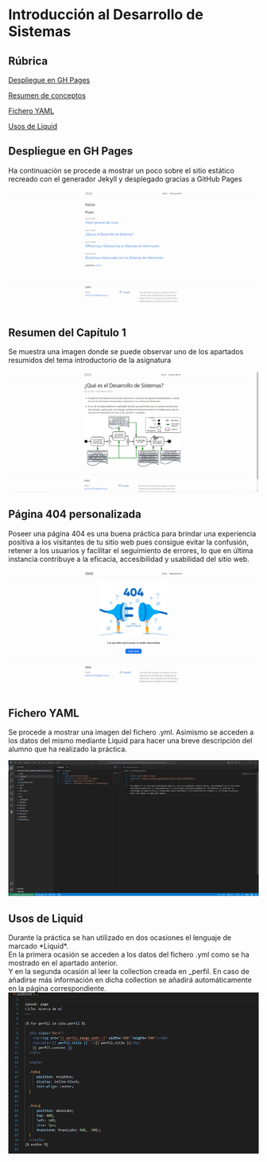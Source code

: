 # Introducción al Desarrollo de Sistemas
## Rúbrica
<body>

<a href="#despliegue-gh-pages">Despliegue en GH Pages<a/>

<a href="#resumen-cap1">Resumen de conceptos<a/>

<a href="#fichero-yml">Fichero YAML<a/>

<a href="#Liquid">Usos de Liquid<a/>




<a name="despliegue-gh-pages"/>
<h2>Despliegue en GH Pages</h2>
<p>Ha continuación se procede a mostrar un poco sobre el sitio estático recreado con el generador Jekyll y desplegado gracias a GitHub Pages</p>
<img src="/img/sitio-web.png" alt="sitio web"/>

<a name="resumen-cap1"/>
<h2>Resumen del Capítulo 1</h2>
<p>Se muestra una imagen donde se puede observar uno de los apartados resumidos del tema introductorio de la asignatura</p>
<img src="/img/resumen-conceptos.png" alt="conceptos"/>

<h2> Página 404 personalizada </h2>
<p>Poseer una página 404 es una buena práctica para brindar una experiencia positiva a los visitantes de tu sitio web
pues consigue evitar la confusión, retener a los usuarios y facilitar el seguimiento de errores, lo que en última instancia contribuye a la eficacia, accesibilidad y usabilidad del sitio web.</p>
<img src="/img/pagina-404-personal.png" alt="404" />

<a name="fichero-yml"/>
<h2>Fichero YAML</h2>
<p>Se procede a mostrar una imagen del fichero .yml. Asimismo se acceden a los datos del mismo mediante Liquid para hacer
una breve descripción del alumno que ha realizado la práctica.</p>
<img src="/img/fichero-yml-md-liquid.png" alt="fichero yml" />

<a name="Liquid"/>
<h2>Usos de Liquid</h2>
<p> Durante la práctica se han utilizado en dos ocasiones el lenguaje de marcado *Liquid*. <br />
En la primera ocasión se acceden a los datos del fichero .yml como se ha mostrado en el apartado anterior. <br />
Y en la segunda ocasión al leer la collection creada en _perfil. En caso de añadirse más información en dicha collection se
añadirá automáticamente en la página correspondiente.
<img src="/img/liquid.png" alt="usos-liquid" />
</body>
